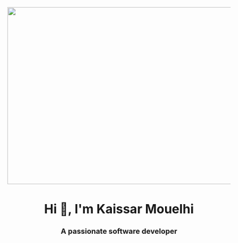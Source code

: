 <p align="center">
<img src="https://wallpaperaccess.com/full/3161870.jpg" data-canonical-src="https://wallpaperaccess.com/full/3161870.jpg" width="800" height="400" />
</p>

<h1 align="center">Hi 👋, I'm Kaissar Mouelhi</h1>
<h3 align="center">A passionate software developer</h3>


